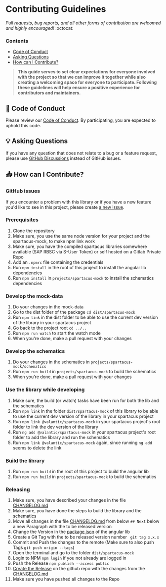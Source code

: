 # Contributing Guidelines

_Pull requests, bug reports, and all other forms of contribution are welcomed and highly encouraged!_ :octocat:

### Contents

- [Code of Conduct](#book-code-of-conduct)
- [Asking Questions](#bulb-asking-questions)
- [How can I Contribute?](#inbox_tray-how-can-i-contribute)

> **This guide serves to set clear expectations for everyone involved with the project so that we can improve it
> together while also creating a welcoming space for everyone to participate. Following these guidelines will help
> ensure a positive experience for contributors and maintainers.**

## :book: Code of Conduct

Please review our [Code of Conduct](./CODE_OF_CONDUCT.md). By participating, you are expected to uphold this code.

## :bulb: Asking Questions

If you have any question that does not relate to a bug or a feature request, please use [GitHub Discussions](https://github.com/valantic/spartacus-mock/discussions) instead of GitHub issues.

## :inbox_tray: How can I Contribute?

### GitHub issues

If you encounter a problem with this library or if you have a new feature you'd like to see in this project,
please create [a new issue](https://github.com/valantic/spartacus-mock/issues/new/choose).

### Prerequisites

1. Clone the repository
2. Make sure, you use the same node version for your project and the spartacus-mock, to make npm link work
3. Make sure, you have the compiled spartacus libraries somewhere available (SAP RBSC via S-User Token) or self hosted on a Gitlab Private Repo
4. Add an `.npmrc` file containing the credentials
5. Run `npm install` in the root of this project to install the angular lib dependencies
6. Run `npm install` in `projects/spartacus-mock` to install the schematics dependencies

### Develop the mock-data

1. Do your changes in the mock-data
2. Go to the dist folder of the package `cd dist/spartacus-mock`
3. Run `npm link` in the dist folder to be able to use the current dev version of the library in your spartacus project
4. Go back to the project root `cd ../..`
5. Run `npm run watch` to start the watch mode
6. When you're done, make a pull request with your changes

### Develop the schematics

1. Do your changes in the schematics in `projects/spartacus-mock/schematics`
2. Run `npm run build` in `projects/spartacus-mock` to build the schematics
3. When you're done, make a pull request with your changes

### Use the library while developing

1. Make sure, the build (or watch) tasks have been run for both the lib and the schematics
2. Run `npm link` in the folder `dist/spartacus-mock` of this library to be able to use the current dev version of the library in your spartacus project
3. Run `npm link @valantic/spartacus-mock` in your spartacus project's root folder to link the dev version of the library
4. Run `ng add @valantic/spartacus-mock` in your spartacus project's root folder to add the library and run the schematics
5. Run `npm link @valantic/spartacus-mock` again, since running `ng add` seems to delete the link

### Build the library

1. Run `npm run build` in the root of this project to build the angular lib
2. Run `npm run build` in `projects/spartacus-mock` to build the schematics

### Releasing

1. Make sure, you have described your changes in the file [CHANGELOG.md](CHANGELOG.md)
2. Make sure, you have done the steps to build the library and the schematics
3. Move all changes in the file [CHANGELOG.md](CHANGELOG.md) from below `## Next` below a new Paragraph with the
   to be released version
4. Change the Version in the [package.json](projects/spartacus-mock/package.json) of the angular lib
5. Create a Git Tag with the to be released version number ` git tag x.x.x`
6. Commit and Push the changes to the remote (Make sure to also push Tags `git push origin --tags`)
7. Open the terminal and go to the folder `dist/spartacus-mock`
8. Login to NPM `npm login` if you not already are logged in
9. Push the Release `npm publish --access public`
10. [Create the Release](https://github.com/valantic/spartacus-mock/releases/new) on the github repo with the
    changes from the [CHANGELOG.md](CHANGELOG.md)
11. Make sure you have pushed all changes to the Repo
